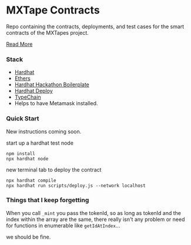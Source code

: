 # MXTape Contracts

Repo containing the contracts, deployments, and test cases for the smart contracts of the MXTapes project.

[Read More](https://docs.google.com/document/d/1dLMGF05rfyAeyf8dHteo8na3bnuXJT_EBJ5eLTB7e-4/edit)

### Stack

- [Hardhat](https://hardhat.org/)
- [Ethers](https://docs.ethers.io/v5/)
- [Hardhat Hackathon Boilerplate](https://github.com/nomiclabs/hardhat-hackathon-boilerplate)
- [Hardhat Deploy](#)
- [TypeChain](#)
- Helps to have Metamask installed.

### Quick Start

New instructions coming soon.

start up a hardhat test node

```
npm install
npx hardhat node
```

new terminal tab to deploy the contract

```
npx hardhat compile
npx hardhat run scripts/deploy.js --network localhost
```

### Things that I keep forgetting

When you call `_mint` you pass the tokenId, so as long as tokenId and the index within the array are the same, there really isn't any problem or need for functions in enumerable like `getIdAtIndex`...

we should be fine.

